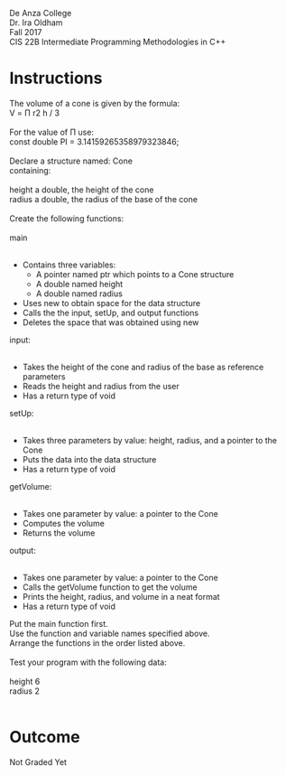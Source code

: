 ﻿De Anza College<BR>
Dr. Ira Oldham<BR>
Fall 2017<BR>
CIS 22B Intermediate Programming Methodologies in C++<BR>

# Instructions
The volume of a cone is given by the formula:<BR>
V = Π r2 h / 3<BR>
<BR>
For the value of Π use: <BR>
const double PI = 3.14159265358979323846;<BR>
<BR>
Declare a structure named: Cone <BR>
containing:<BR>
<BR>
height	  a double, the height of the cone<BR>
radius	  a double, the radius of the base of the cone<BR>
<BR>
Create the following functions:<BR>
<BR>
main<BR>
<BR>
- Contains three variables:
    - A pointer named ptr which points to a Cone structure
    - A double named height
    - A double named radius
- Uses new to obtain space for the data structure
- Calls the the input, setUp, and output functions
- Deletes the space that was obtained using new

input:<BR>
<BR>
- Takes the height of the cone and radius of the base as reference parameters
- Reads the height and radius from the user
- Has a return type of void

setUp:<BR>
<BR>
- Takes three parameters by value: height, radius, and a pointer to the Cone
- Puts the data into the data structure
- Has a return type of void

getVolume:<BR>
<BR>
- Takes one parameter by value: a pointer to the Cone
- Computes the volume
- Returns the volume

output:<BR>
<BR>
- Takes one parameter by value: a pointer to the Cone
- Calls the getVolume function to get the volume
- Prints the height, radius, and volume in a neat format
- Has a return type of void

Put the main function first. <BR>
Use the function and variable names specified above. <BR>
Arrange the functions in the order listed above.<BR>
<BR>
Test your program with the following data: <BR>
<BR>
height	  6<BR>
radius	  2<BR>
<BR>

# Outcome
Not Graded Yet